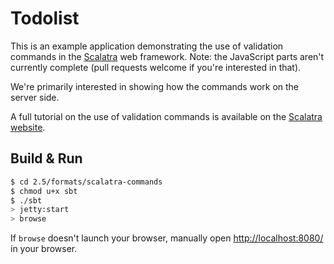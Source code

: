 # Todolist #

This is an example application demonstrating the use of validation commands
in the [Scalatra](http://scalatra.org) web framework. Note: the JavaScript parts
aren't currently complete (pull requests welcome if you're interested in that).

We're primarily interested in showing how the commands work on the server side.

A full tutorial on the use of validation commands is available on the
[Scalatra website](http://scalatra.org/guides/commands.html).

## Build & Run ##

```sh
$ cd 2.5/formats/scalatra-commands
$ chmod u+x sbt
$ ./sbt
> jetty:start
> browse
```

If `browse` doesn't launch your browser, manually open [http://localhost:8080/](http://localhost:8080/) in your browser.
